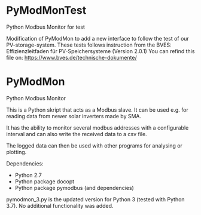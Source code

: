 # PyModMonTest
Python Modbus Monitor for test

Modification of PyModMon to add a new interface to follow the test of our PV-storage-system.
These tests follows instruction from the BVES: Effizienzleitfaden für PV-Speichersysteme (Version 2.0.1)
You can refind this file on: https://www.bves.de/technische-dokumente/

# PyModMon
Python Modbus Monitor

This is a Python skript that acts as a Modbus slave.
It can be used e.g. for reading data from newer solar inverters made by SMA.

It has the ability to monitor several modbus addresses with a configurable interval and can also write the received data to a csv file.

The logged data can then be used with other programs for analysing or plotting.

Dependencies:
* Python 2.7
* Python package docopt
* Python package pymodbus (and dependencies)

pymodmon_3.py is the updated version for Python 3 (tested with Python 3.7). No additional functionality was added.
